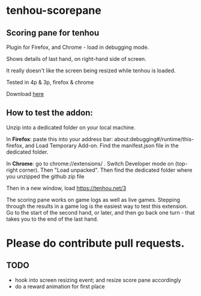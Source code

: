 # tenhou-scorepane

## Scoring pane for tenhou

Plugin for Firefox, and Chrome - load in debugging mode.

Shows details of last hand, on right-hand side of screen.

It really doesn't like the screen being resized while tenhou is loaded.

Tested in 4p & 3p, firefox & chrome

Download [here](https://github.com/ApplySci/tenhou-scorepane/archive/master.zip)


## How to test the addon:

Unzip into a dedicated folder on your local machine.

In **Firefox**: paste this into your address bar: about:debugging#/runtime/this-firefox, and Load Temporary Add-on. Find the manifest.json file in the dedicated folder.

In **Chrome**: go to chrome://extensions/ . Switch Developer mode on (top-right corner). Then "Load unpacked". Then find the dedicated folder where you unzipped the github zip file

Then in a new window, load https://tenhou.net/3
 
The scoring pane works on game logs as well as live games. Stepping through the results in a game log is the easiest way to test this extension. Go to the start of the second hand, or later, and then go back one turn - that takes you to the end of the last hand.

# Please do contribute pull requests.

## TODO

- hook into screen resizing event; and resize score pane accordingly
- do a reward animation for first place